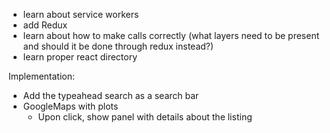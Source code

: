 - learn about service workers
- add Redux
- learn about how to make calls correctly (what layers need to be present and should it be done through redux instead?)
- learn proper react directory

Implementation:
- Add the typeahead search as a search bar
- GoogleMaps with plots
  - Upon click, show panel with details about the listing
